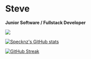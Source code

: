# Steve
**Junior Software / Fullstack Developer**

![](https://komarev.com/ghpvc/?username=Specknz)

[![Specknz's GitHub stats](https://github-readme-stats.vercel.app/api?username=Specknz&theme=transparent&show_icons=true&hide=contribs&count_private=true)](https://github.com/anuraghazra/github-readme-stats)

[![GitHub Streak](https://github-readme-streak-stats.herokuapp.com?user=Specknz&theme=transparent)](https://git.io/streak-stats)

<!-- 

--> 
